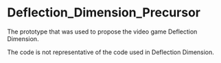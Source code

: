 # Deflection_Dimension_Precursor
The prototype that was used to propose the video game Deflection Dimension.

The code is not representative of the code used in Deflection Dimension.
